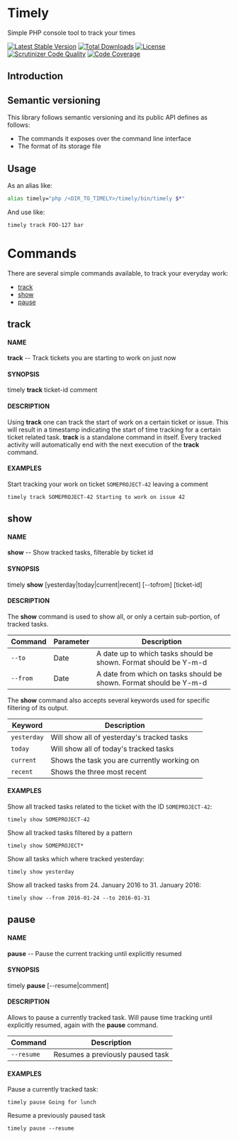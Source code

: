# Timely

Simple PHP console tool to track your times

[![Latest Stable Version](https://img.shields.io/packagist/v/wick-ed/timely.svg?style=flat-square)](https://packagist.org/packages/wick-ed/timely) 
 [![Total Downloads](https://img.shields.io/packagist/dt/wick-ed/timely.svg?style=flat-square)](https://packagist.org/packages/wick-ed/timely)
 [![License](https://img.shields.io/packagist/l/wick-ed/timely.svg?style=flat-square)](https://packagist.org/packages/wick-ed/timely)
 [![Scrutinizer Code Quality](https://img.shields.io/scrutinizer/g/wick-ed/timely/master.svg?style=flat-square)](https://scrutinizer-ci.com/g/wick-ed/timely/?branch=master)
 [![Code Coverage](https://img.shields.io/scrutinizer/coverage/g/wick-ed/timely/master.svg?style=flat-square)](https://scrutinizer-ci.com/g/wick-ed/timely/?branch=master)

## Introduction



## Semantic versioning
This library follows semantic versioning and its public API defines as follows:

* The commands it exposes over the command line interface
* The format of its storage file

## Usage

As an alias like:
```bash
alias timely="php /<DIR_TO_TIMELY>/timely/bin/timely $*"
```

And use like:
```bash
timely track FOO-127 bar
```

# Commands

There are several simple commands available, to track your everyday work:

* [track](#track)
* [show](#show)
* [pause](#pause)

## track

#### NAME

**track** -- Track tickets you are starting to work on just now

#### SYNOPSIS

timely **track** ticket-id comment

#### DESCRIPTION

Using **track** one can track the start of work on a certain ticket or issue. This will result in a timestamp indicating the start of time tracking for a certain ticket related task.
**track** is a standalone command in itself. Every tracked activity will automatically end with the next execution of the **track** command.

#### EXAMPLES

Start tracking your work on ticket `SOMEPROJECT-42` leaving a comment
```
timely track SOMEPROJECT-42 Starting to work on issue 42
```

## show

#### NAME

**show** -- Show tracked tasks, filterable by ticket id

#### SYNOPSIS

timely **show** \[yesterday|today|current|recent\] \[--tofrom\] \[ticket-id\]

#### DESCRIPTION

The **show** command is used to show all, or only a certain sub-portion, of tracked tasks.

| Command      | Parameter  | Description                                                           |
| -------------| -----------| ----------------------------------------------------------------------|
| `--to`       | Date       | A date up to which tasks should be shown. Format should be Y-m-d      |
| `--from`     | Date       | A date from which on tasks should be shown. Format should be Y-m-d    |

The **show** command also accepts several keywords used for specific filtering of its output.

| Keyword     | Description                                        |
| ------------| ---------------------------------------------------|
| `yesterday` | Will show all of yesterday's tracked tasks         |
| `today`     | Will show all of today's tracked tasks             |
| `current`   | Shows the task you are currently working on        |
| `recent`    | Shows the three most recent                        |

#### EXAMPLES

Show all tracked tasks related to the ticket with the ID `SOMEPROJECT-42`:
```
timely show SOMEPROJECT-42
```

Show all tracked tasks filtered by a pattern
```
timely show SOMEPROJECT*
```

Show all tasks which where tracked yesterday:
```
timely show yesterday
```

Show all tracked tasks from 24. January 2016 to 31. January 2016:
```
timely show --from 2016-01-24 --to 2016-01-31
```

## pause

#### NAME

**pause** -- Pause the current tracking until explicitly resumed

#### SYNOPSIS

timely **pause** \[--resume|comment\]

#### DESCRIPTION

Allows to pause a currently tracked task. Will pause time tracking until explicitly resumed, again with the **pause** command.

| Command    | Description                                 |
| -----------| --------------------------------------------|
| `--resume` | Resumes a previously paused task            |

#### EXAMPLES

Pause a currently tracked task:
```
timely pause Going for lunch
```

Resume a previously paused task
```
timely pause --resume
```